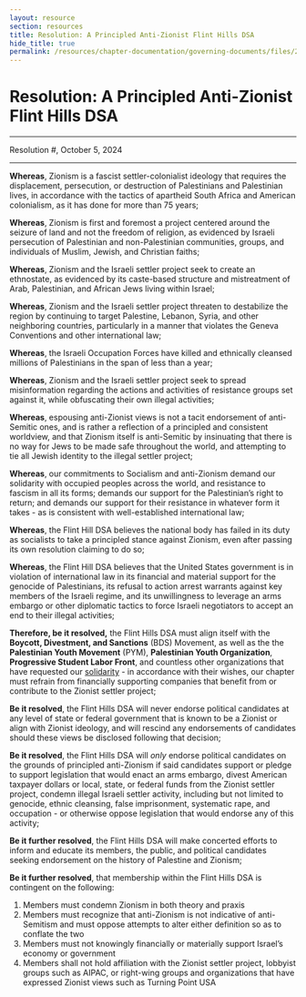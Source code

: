 ```yaml
---
layout: resource
section: resources
title: Resolution: A Principled Anti-Zionist Flint Hills DSA
hide_title: true
permalink: /resources/chapter-documentation/governing-documents/files/2024-10-05-resolution/
---
```


# Resolution: A Principled Anti-Zionist Flint Hills DSA

***

Resolution #, October 5, 2024

***

**Whereas**, Zionism is a fascist settler-colonialist ideology that requires the displacement, persecution, or destruction of Palestinians and Palestinian lives, in accordance with the tactics of apartheid South Africa and American colonialism, as it has done for more than 75 years;

**Whereas**, Zionism is first and foremost a project centered around the seizure of land and not the freedom of religion, as evidenced by Israeli persecution of Palestinian and non-Palestinian communities, groups, and individuals of Muslim, Jewish, and Christian faiths;

**Whereas**, Zionism and the Israeli settler project seek to create an ethnostate, as evidenced by its caste-based structure and mistreatment of Arab, Palestinian, and African Jews living within Israel;

**Whereas**, Zionism and the Israeli settler project threaten to destabilize the region by continuing to target Palestine, Lebanon, Syria, and other neighboring countries, particularly in a manner that violates the Geneva Conventions and other international law;

**Whereas**, the Israeli Occupation Forces have killed and ethnically cleansed millions of Palestinians in the span of less than a year;

**Whereas**, Zionism and the Israeli settler project seek to spread misinformation regarding the actions and activities of resistance groups set against it, while obfuscating their own illegal activities;

**Whereas**, espousing anti-Zionist views is not a tacit endorsement of anti-Semitic ones, and is rather a reflection of a principled and consistent worldview, and that Zionism itself is anti-Semitic by insinuating that there is no way for Jews to be made safe throughout the world, and attempting to tie all Jewish identity to the illegal settler project;

**Whereas**, our commitments to Socialism and anti-Zionism demand our solidarity with occupied peoples across the world, and resistance to fascism in all its forms; demands our support for the Palestinian’s right to return; and demands our support for their resistance in whatever form it takes \- as is consistent with well-established international law;

**Whereas**, the Flint Hill DSA believes the national body has failed in its duty as socialists to take a principled stance against Zionism, even after passing its own resolution claiming to do so;

**Whereas**, the Flint Hill DSA believes that the United States government is in violation of international law in its financial and material support for the genocide of Palestinians, its refusal to action arrest warrants against key members of the Israeli regime, and its unwillingness to leverage an arms embargo or other diplomatic tactics to force Israeli negotiators to accept an end to their illegal activities;

**Therefore, be it resolved,** the Flint Hills DSA must align itself with the **Boycott, Divestment, and Sanctions** (BDS) Movement, as well as the the **Palestinian Youth Movement** (PYM), **Palestinian Youth Organization**, **Progressive Student Labor Front**, and countless other organizations that have requested our [solidarity](https://palestinianyouthmovement.com/support-dsa-working-group) \- in accordance with their wishes, our chapter must refrain from financially supporting companies that benefit from or contribute to the Zionist settler project;

**Be it resolved**, the Flint Hills DSA will never endorse political candidates at any level of state or federal government that is known to be a Zionist or align with Zionist ideology, and will rescind any endorsements of candidates should these views be disclosed following that decision;

**Be it resolved**, the Flint Hills DSA will *only* endorse political candidates on the grounds of principled anti-Zionism if said candidates support or pledge to support legislation that would enact an arms embargo, divest American taxpayer dollars or local, state, or federal funds from the Zionist settler project, condemn illegal Israeli settler activity, including but not limited to genocide, ethnic cleansing, false imprisonment, systematic rape, and occupation \- or otherwise oppose legislation that would endorse any of this activity;

**Be it further resolved**, the Flint Hills DSA will make concerted efforts to inform and educate its members, the public, and political candidates seeking endorsement on the history of Palestine and Zionism;

**Be it further resolved**, that membership within the Flint Hills DSA is contingent on the following:

1. Members must condemn Zionism in both theory and praxis  
2. Members must recognize that anti-Zionism is not indicative of anti-Semitism and must oppose attempts to alter either definition so as to conflate the two  
3. Members must not knowingly financially or materially support Israel’s economy or government  
4. Members shall not hold affiliation with the Zionist settler project, lobbyist groups such as AIPAC, or right-wing groups and organizations that have expressed Zionist views such as Turning Point USA

